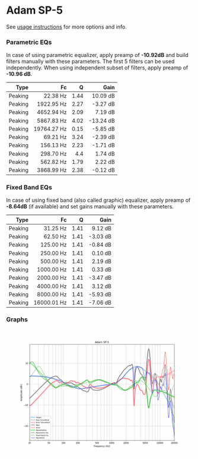 # Adam SP-5
See [usage instructions](https://github.com/jaakkopasanen/AutoEq#usage) for more options and info.

### Parametric EQs
In case of using parametric equalizer, apply preamp of **-10.92dB** and build filters manually
with these parameters. The first 5 filters can be used independently.
When using independent subset of filters, apply preamp of **-10.96 dB**.

| Type    | Fc          |    Q | Gain      |
|--------:|------------:|-----:|----------:|
| Peaking | 22.38 Hz    | 1.44 | 10.09 dB  |
| Peaking | 1922.95 Hz  | 2.27 | -3.27 dB  |
| Peaking | 4652.94 Hz  | 2.09 | 7.19 dB   |
| Peaking | 5867.83 Hz  | 4.02 | -13.24 dB |
| Peaking | 19764.27 Hz | 0.15 | -5.85 dB  |
| Peaking | 69.21 Hz    | 3.24 | -2.39 dB  |
| Peaking | 156.13 Hz   | 2.23 | -1.71 dB  |
| Peaking | 298.70 Hz   | 4.4  | 1.74 dB   |
| Peaking | 562.82 Hz   | 1.79 | 2.22 dB   |
| Peaking | 3868.99 Hz  | 2.38 | -0.12 dB  |

### Fixed Band EQs
In case of using fixed band (also called graphic) equalizer, apply preamp of **-8.64dB**
(if available) and set gains manually with these parameters.

| Type    | Fc          |    Q | Gain     |
|--------:|------------:|-----:|---------:|
| Peaking | 31.25 Hz    | 1.41 | 9.12 dB  |
| Peaking | 62.50 Hz    | 1.41 | -3.03 dB |
| Peaking | 125.00 Hz   | 1.41 | -0.84 dB |
| Peaking | 250.00 Hz   | 1.41 | 0.10 dB  |
| Peaking | 500.00 Hz   | 1.41 | 2.19 dB  |
| Peaking | 1000.00 Hz  | 1.41 | 0.33 dB  |
| Peaking | 2000.00 Hz  | 1.41 | -3.47 dB |
| Peaking | 4000.00 Hz  | 1.41 | 3.12 dB  |
| Peaking | 8000.00 Hz  | 1.41 | -5.93 dB |
| Peaking | 16000.01 Hz | 1.41 | -7.06 dB |

### Graphs
![](./Adam%20SP-5.png)